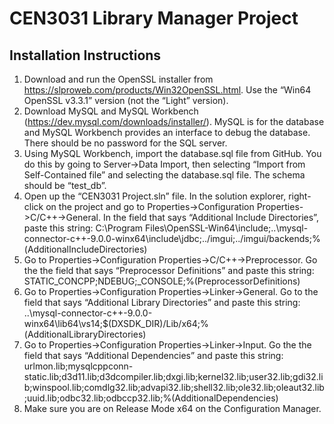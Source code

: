 # CEN3031 Library Manager Project
## Installation Instructions
1. Download and run the OpenSSL installer from https://slproweb.com/products/Win32OpenSSL.html.
Use the “Win64 OpenSSL v3.3.1” version (not the “Light” version).
2. Download MySQL and MySQL Workbench (https://dev.mysql.com/downloads/installer/). MySQL is for the database and MySQL Workbench provides an interface to debug the database. There should be no password for the SQL server.
3. Using MySQL Workbench, import the database.sql file from GitHub. You do this by going to Server->Data Import, then selecting “Import from Self-Contained file” and selecting the database.sql file. The schema should be “test_db”.
4. Open up the “CEN3031 Project.sln” file. In the solution explorer, right-click on the project and go to Properties->Configuration Properties->C/C++->General. In the field that says “Additional Include Directories”, paste this string: C:\Program Files\OpenSSL-Win64\include;..\mysql-connector-c++-9.0.0-winx64\include\jdbc;../imgui;../imgui/backends;%(AdditionalIncludeDirectories)
5. Go to Properties->Configuration Properties->C/C++->Preprocessor. Go the the field that says “Preprocessor Definitions” and paste this string: STATIC_CONCPP;NDEBUG;_CONSOLE;%(PreprocessorDefinitions)
6. Go to Properties->Configuration Properties->Linker->General. Go to the field that says “Additional Library Directories” and paste this string: ..\mysql-connector-c++-9.0.0-winx64\lib64\vs14;$(DXSDK_DIR)/Lib/x64;%(AdditionalLibraryDirectories)
7. Go to Properties->Configuration Properties->Linker->Input. Go the the field that says “Additional Dependencies” and paste this string: urlmon.lib;mysqlcppconn-static.lib;d3d11.lib;d3dcompiler.lib;dxgi.lib;kernel32.lib;user32.lib;gdi32.lib;winspool.lib;comdlg32.lib;advapi32.lib;shell32.lib;ole32.lib;oleaut32.lib;uuid.lib;odbc32.lib;odbccp32.lib;%(AdditionalDependencies)
8. Make sure you are on Release Mode x64 on the Configuration Manager.
